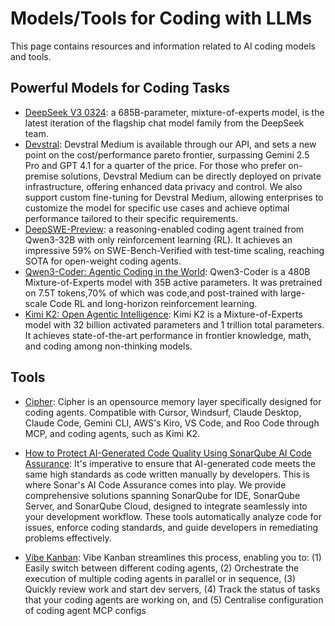 # Models/Tools for Coding with LLMs

This page contains resources and information related to AI coding models and tools.

## Powerful Models for Coding Tasks

* [DeepSeek V3 0324](https://api-docs.deepseek.com/news/news250325): a 685B-parameter, mixture-of-experts model, is the latest iteration of the flagship chat model family from the DeepSeek team.
* [Devstral](https://mistral.ai/news/devstral-2507?utm_source=alphasignal&utm_campaign=2025-07-15&asuniq=e221967b): Devstral Medium is available through our API, and sets a new point on the cost/performance pareto frontier, surpassing Gemini 2.5 Pro and GPT 4.1 for a quarter of the price. For those who prefer on-premise solutions, Devstral Medium can be directly deployed on private infrastructure, offering enhanced data privacy and control. We also support custom fine-tuning for Devstral Medium, allowing enterprises to customize the model for specific use cases and achieve optimal performance tailored to their specific requirements. 
* [DeepSWE-Preview](https://huggingface.co/agentica-org/DeepSWE-Preview): a reasoning-enabled coding agent trained from Qwen3-32B with only reinforcement learning (RL). It achieves an impressive 59% on SWE-Bench-Verified with test-time scaling, reaching SOTA for open-weight coding agents. 
* [Qwen3-Coder: Agentic Coding in the World](https://qwenlm.github.io/blog/qwen3-coder/?utm_source=alphasignal&utm_campaign=2025-07-23&asuniq=2e137b60): Qwen3-Coder is a 480B Mixture-of-Experts model with 35B active parameters. It was pretrained on 7.5T tokens,70% of which was code,and post-trained with large-scale Code RL and long-horizon reinforcement learning.
* [Kimi K2: Open Agentic Intelligence](https://moonshotai.github.io/Kimi-K2/?utm_source=alphasignal&utm_campaign=2025-07-15&asuniq=98a017d3): Kimi K2 is a Mixture-of-Experts model with 32 billion activated parameters and 1 trillion total parameters. It achieves state-of-the-art performance in frontier knowledge, math, and coding among non-thinking models.

## Tools

* [Cipher](https://github.com/campfirein/cipher): Cipher is an opensource memory layer specifically designed for coding agents. Compatible with Cursor, Windsurf, Claude Desktop, Claude Code, Gemini CLI, AWS's Kiro, VS Code, and Roo Code through MCP, and coding agents, such as Kimi K2.

* [How to Protect AI-Generated Code Quality Using SonarQube AI Code Assurance](https://www.sonarsource.com/resources/how-to-protect-ai-generated-code-quality/?utm_medium=paid&utm_source=google&utm_campaign=ss-protect-ai-code&utm_content=21774971465&utm_term=ai%20assisted%20coding&s_category=Paid&s_source=Paid%20Search&s_origin=google&s_campaign=SQ-EMEA-East-DACH-Generic&s_content=AI&s_term=ai%20assisted%20coding&s_category=Paid&s_source=Paid%20Search&s_origin=Google&cq_src=google_ads&cq_cmp=21774971465&cq_con=166756621845&cq_term=ai%20assisted%20coding&cq_med=&cq_plac=&cq_net=g&cq_pos=&cq_plt=gp&gad_source=1&gad_campaignid=21774971465&gclid=CjwKCAjw1dLDBhBoEiwAQNRiQcSqQ9l1smH55RXn9RBcNTXeV5FSHth-yFcJWJcowpQ4_YcFP460HRoCXU8QAvD_BwE): It's imperative to ensure that AI-generated code meets the same high standards as code written manually by developers. This is where Sonar's AI Code Assurance comes into play. We provide comprehensive solutions spanning SonarQube for IDE, SonarQube Server, and SonarQube Cloud, designed to integrate seamlessly into your development workflow. These tools automatically analyze code for issues, enforce coding standards, and guide developers in remediating problems effectively.

* [Vibe Kanban](https://github.com/BloopAI/vibe-kanban): Vibe Kanban streamlines this process, enabling you to: (1) Easily switch between different coding agents, (2) Orchestrate the execution of multiple coding agents in parallel or in sequence, (3) Quickly review work and start dev servers, (4) Track the status of tasks that your coding agents are working on, and (5) Centralise configuration of coding agent MCP configs

